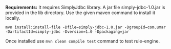 **Requirements:**
It requires SimplyJdbc library. A jar file simply-jdbc-1.0.jar is provided in the lib directory.
Use the given maven command to install it locally.

```mvn install:install-file -Dfile=simply-jdbc-1.0.jar -DgroupId=com.umar -DartifactId=simply-jdbc -Dversion=1.0 -Dpackaging=jar```

Once installed use ```mvn clean compile test``` command
to test rule-engine. 
